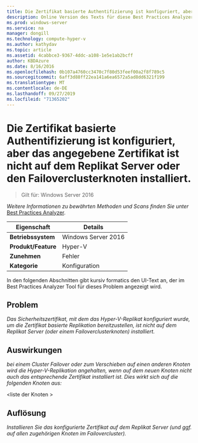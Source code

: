 ```yaml
---
title: Die Zertifikat basierte Authentifizierung ist konfiguriert, aber das angegebene Zertifikat ist nicht auf dem Replikat Server oder den Failoverclusterknoten installiert.
description: Online Version des Texts für diese Best Practices Analyzer Regel.
ms.prod: windows-server
ms.service: na
manager: dongill
ms.technology: compute-hyper-v
ms.author: kathydav
ms.topic: article
ms.assetid: 4cabbce3-9367-4ddc-a108-1e5e1ab2bcff
author: KBDAzure
ms.date: 8/16/2016
ms.openlocfilehash: 0b107a4760cc3470c7f80d53feef00a2f8f789c5
ms.sourcegitcommit: 6aff3d88ff22ea141a6ea6572a5ad8dd6321f199
ms.translationtype: MT
ms.contentlocale: de-DE
ms.lasthandoff: 09/27/2019
ms.locfileid: "71365202"
---
```

# <a name="certificate-based-authentication-is-configured-but-the-specified-certificate-is-not-installed-on-the-replica-server-or-failover-cluster-nodes"></a>Die Zertifikat basierte Authentifizierung ist konfiguriert, aber das angegebene Zertifikat ist nicht auf dem Replikat Server oder den Failoverclusterknoten installiert.

>Gilt für: Windows Server 2016


  
*Weitere Informationen zu bewährten Methoden und Scans finden Sie unter* [Best Practices Analyzer](https://go.microsoft.com/fwlink/?LinkId=122786).  
  
|Eigenschaft|Details|  
|-|-|  
|**Betriebssystem**|Windows Server 2016|  
|**Produkt/Feature**|Hyper-V|  
|**Zunehmen**|Fehler|  
|**Kategorie**|Konfiguration|  

In den folgenden Abschnitten gibt kursiv formatics den UI-Text an, der im Best Practices Analyzer Tool für dieses Problem angezeigt wird.

## <a name="issue"></a>Problem  
  
*Das Sicherheitszertifikat, mit dem das Hyper-V-Replikat konfiguriert wurde, um die Zertifikat basierte Replikation bereitzustellen, ist nicht auf dem Replikat Server (oder einem Failoverclusterknoten) installiert.*  
  
## <a name="impact"></a>Auswirkungen  
  
*bei einem Cluster Failover oder zum Verschieben auf einen anderen Knoten wird die Hyper-V-Replikation angehalten, wenn auf dem neuen Knoten nicht auch das entsprechende Zertifikat installiert ist. Dies wirkt sich auf die folgenden Knoten aus:*  
  
\<liste der Knoten >  
  
## <a name="resolution"></a>Auflösung  
  
*Installieren Sie das konfigurierte Zertifikat auf dem Replikat Server (und ggf. auf allen zugehörigen Knoten im Failovercluster).*  
  


